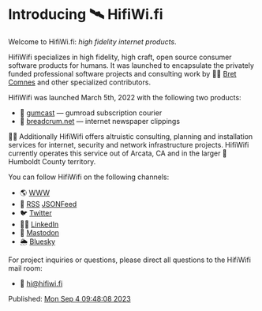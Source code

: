 # Introducing 🛰️ HifiWi.fi

Welcome to HifiWi.fi: *high fidelity internet products*.

HifiWifi specializes in high fidelity, high craft, open source consumer software products for humans.
It was launched to encapsulate the privately funded professional software projects and consulting work by 🤦‍♂️ [Bret Comnes](https://bret.io) and other specialized contributors.

HifiWifi was launched March 5th, 2022 with the following two products:

- 📡 [gumcast](https://gumcast.com) — gumroad subscription courier
- 🥖 [breadcrum.net](https://breadcrum.net) — internet newspaper clippings

👷‍♂️ Additionally HifiWifi offers altruistic consulting, planning and installation services for internet, security and network infrastructure projects. HifiWifi currently operates this service out of Arcata, CA and in the larger 🌲 Humboldt County territory.

You can follow HifiWifi on the following channels:

- 🌎 [WWW](http://hifiwi.fi)
- 📡 [RSS]() [JSONFeed]()
- 🐦 [Twitter](https://twitter.com/hifiwi_fi)
- 👨‍💼 [LinkedIn](https://www.linkedin.com/company/hifiwi-fi/)
- 🐘 [Mastodon](https://fosstodon.org/@hifiwifi)
- 🌦️ [Bluesky](https://bsky.app/profile/hifiwi.fi)

For project inquiries or questions, please direct all questions to the HifiWifi mail room:

- 📧 [hi@hifiwi.fi](mailto:hi@hifiwi.fi)

<p>
  Published: <a href="/blog/2023/introducing-hifiwifi/">
    <time datetime="2023-09-04T16:48:08.000Z">
      Mon Sep 4 09:48:08 2023
    </time>
  </a>
</p>


